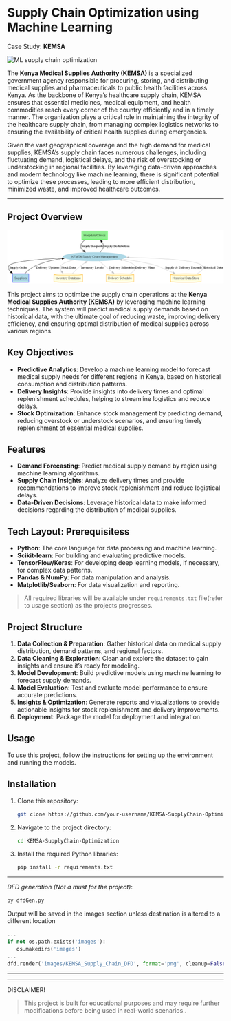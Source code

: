 # Supply Chain Optimization using Machine Learning

Case Study: **KEMSA**

![ML supply chain optimization](https://live.staticflickr.com/1936/44103687154_04281ced4d_b.jpg)

The **Kenya Medical Supplies Authority (KEMSA)** is a specialized government agency responsible for procuring, storing, and distributing medical supplies and pharmaceuticals to public health facilities across Kenya. As the backbone of Kenya’s healthcare supply chain, KEMSA ensures that essential medicines, medical equipment, and health commodities reach every corner of the country efficiently and in a timely manner. The organization plays a critical role in maintaining the integrity of the healthcare supply chain, from managing complex logistics networks to ensuring the availability of critical health supplies during emergencies.

Given the vast geographical coverage and the high demand for medical supplies, KEMSA’s supply chain faces numerous challenges, including fluctuating demand, logistical delays, and the risk of overstocking or understocking in regional facilities. By leveraging data-driven approaches and modern technology like machine learning, there is significant potential to optimize these processes, leading to more efficient distribution, minimized waste, and improved healthcare outcomes.

---

## Project Overview

![KEMSA supply chain](images\KEMSA_Supply_Chain_DFD.png)

This project aims to optimize the supply chain operations at the **Kenya Medical Supplies Authority (KEMSA)** by leveraging machine learning techniques. The system will predict medical supply demands based on historical data, with the ultimate goal of reducing waste, improving delivery efficiency, and ensuring optimal distribution of medical supplies across various regions.

## Key Objectives

- **Predictive Analytics**: Develop a machine learning model to forecast medical supply needs for different regions in Kenya, based on historical consumption and distribution patterns.
- **Delivery Insights**: Provide insights into delivery times and optimal replenishment schedules, helping to streamline logistics and reduce delays.
- **Stock Optimization**: Enhance stock management by predicting demand, reducing overstock or understock scenarios, and ensuring timely replenishment of essential medical supplies.

## Features

- **Demand Forecasting**: Predict medical supply demand by region using machine learning algorithms.
- **Supply Chain Insights**: Analyze delivery times and provide recommendations to improve stock replenishment and reduce logistical delays.
- **Data-Driven Decisions**: Leverage historical data to make informed decisions regarding the distribution of medical supplies.

## Tech Layout: Prerequisitess

- **Python**: The core language for data processing and machine learning.
- **Scikit-learn**: For building and evaluating predictive models.
- **TensorFlow/Keras**: For developing deep learning models, if necessary, for complex data patterns.
- **Pandas & NumPy**: For data manipulation and analysis.
- **Matplotlib/Seaborn**: For data visualization and reporting.

> All required libraries will be available under `requirements.txt` file(refer to usage section) as the projects progresses.

## Project Structure

1. **Data Collection & Preparation**: Gather historical data on medical supply distribution, demand patterns, and regional factors.
2. **Data Cleaning & Exploration**: Clean and explore the dataset to gain insights and ensure it’s ready for modeling.
3. **Model Development**: Build predictive models using machine learning to forecast supply demands.
4. **Model Evaluation**: Test and evaluate model performance to ensure accurate predictions.
5. **Insights & Optimization**: Generate reports and visualizations to provide actionable insights for stock replenishment and delivery improvements.
6. **Deployment**: Package the model for deployment and integration.

## Usage

To use this project, follow the instructions for setting up the environment and running the models.

## Installation

1. Clone this repository:
   ```bash
   git clone https://github.com/your-username/KEMSA-SupplyChain-Optimization.git
   ```
2. Navigate to the project directory:

   ```bash
   cd KEMSA-SupplyChain-Optimization
   ```

3. Install the required Python libraries:

   ```bash
   pip install -r requirements.txt
   ```

---

<i>DFD generation (Not a must for the project)</i>:

```bash
py dfdGen.py
```

Output will be saved in the images section unless destination is altered to a different location

```python
...
if not os.path.exists('images'):
   os.makedirs('images')
...
dfd.render('images/KEMSA_Supply_Chain_DFD', format='png', cleanup=False)
```

---

---

DISCLAIMER!

> This project is built for educational purposes and may require further modifications before being used in real-world scenarios..
